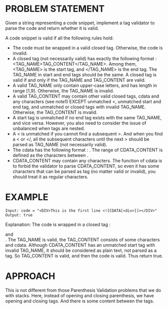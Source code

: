 # PROBLEM STATEMENT

Given a string representing a code snippet, implement a tag validator to parse the code and return whether it is valid.

A code snippet is valid if all the following rules hold:

 - The code must be wrapped in a valid closed tag. Otherwise, the code is invalid.
 - A closed tag (not necessarily valid) has exactly the following format : <TAG_NAME>TAG_CONTENT</TAG_NAME>. Among them, <TAG_NAME> is the start tag, and </TAG_NAME> is the end tag. The TAG_NAME in start and end tags should be the same. A closed tag is valid if and only if the TAG_NAME and TAG_CONTENT are valid.
 - A valid TAG_NAME only contain upper-case letters, and has length in range [1,9]. Otherwise, the TAG_NAME is invalid.
 - A valid TAG_CONTENT may contain other valid closed tags, cdata and any characters (see note1) EXCEPT unmatched <, unmatched start and end tag, and unmatched or closed tags with invalid TAG_NAME. Otherwise, the TAG_CONTENT is invalid.
 - A start tag is unmatched if no end tag exists with the same TAG_NAME, and vice versa. However, you also need to consider the issue of unbalanced when tags are nested.
 - A < is unmatched if you cannot find a subsequent >. And when you find a < or </, all the subsequent characters until the next > should be parsed as TAG_NAME (not necessarily valid).
 - The cdata has the following format : <![CDATA[CDATA_CONTENT]]>. The range of CDATA_CONTENT is defined as the characters between <![CDATA[ and the first subsequent ]]>.
 - CDATA_CONTENT may contain any characters. The function of cdata is to forbid the validator to parse CDATA_CONTENT, so even it has some characters that can be parsed as tag (no matter valid or invalid), you should treat it as regular characters.

# EXAMPLE

    Input: code = "<DIV>This is the first line <![CDATA[<div>]]></DIV>"
    Output: true

Explanation: 
The code is wrapped in a closed tag : <DIV> and </DIV>. 
The TAG_NAME is valid, the TAG_CONTENT consists of some characters and cdata. 
Although CDATA_CONTENT has an unmatched start tag with invalid TAG_NAME, it should be considered as plain text, not parsed as a tag.
So TAG_CONTENT is valid, and then the code is valid. Thus return true.


# APPROACH

This is not different from those Parenthesis Validation problems that we do with stacks. Here, instead of opening and closing parenthesis, we have opening and closing tags. And there is some content between the tags.

